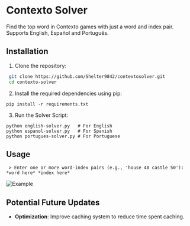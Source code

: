 # Contexto Solver

Find the top word in Contexto games with just a word and index pair.
Supports English, Español and Português.

## Installation

1. Clone the repository:
  ```bash
   git clone https://github.com/Shelter9842/contextosolver.git
   cd contexto-solver
  ```

2. Install the required dependencies using pip:
  ```
  pip install -r requirements.txt
  ```

3. Run the Solver Script:
  ```
  python english-solver.py   # For English
  python espanol-solver.py   # For Spanish
  python portugues-solver.py # For Portuguese
  ```

## Usage

```
 > Enter one or more word-index pairs (e.g., 'house 40 castle 50'): *word here* *index here*
```
![Example](https://github.com/user-attachments/assets/972f0448-38be-45a6-91bb-e85941d58821)

## Potential Future Updates

- **Optimization**: Improve caching system to reduce time spent caching.
